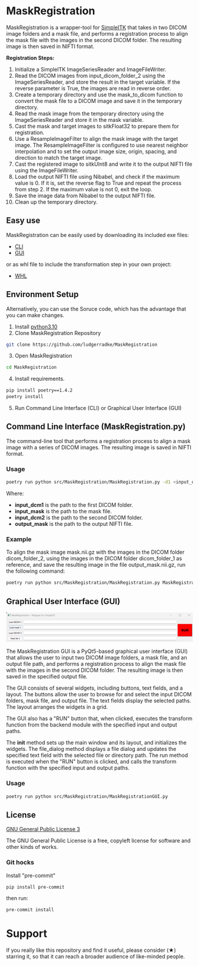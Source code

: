 # MaskRegistration
MaskRegistration is a wrapper-tool for [SimpleITK](https://github.com/SimpleITK/SimpleITK) that takes in two DICOM image folders and a mask file, and performs a registration process to align the mask file with the images in the second DICOM folder. The resulting image is then saved in NIFTI format.

**Registration Steps:**

1. Initialize a SimpleITK ImageSeriesReader and ImageFileWriter.
2. Read the DICOM images from input_dicom_folder_2 using the ImageSeriesReader, and store the result in the target variable. If the reverse parameter is True, the images are read in reverse order.
3. Create a temporary directory and use the mask_to_dicom function to convert the mask file to a DICOM image and save it in the temporary directory.
4. Read the mask image from the temporary directory using the ImageSeriesReader and store it in the mask variable.
5. Cast the mask and target images to sitkFloat32 to prepare them for registration.
6. Use a ResampleImageFilter to align the mask image with the target image. The ResampleImageFilter is configured to use nearest neighbor interpolation and to set the output image size, origin, spacing, and direction to match the target image.
7. Cast the registered image to sitkUInt8 and write it to the output NIFTI file using the ImageFileWriter.
8. Load the output NIFTI file using Nibabel, and check if the maximum value is 0. If it is, set the reverse flag to True and repeat the process from step 2. If the maximum value is not 0, exit the loop.
9. Save the image data from Nibabel to the output NIFTI file.
10. Clean up the temporary directory.

## Easy use

MaskRegistration can be easily used by downloading its included exe files:

- [CLI](/dist/MaskRegistration.exe)
- [GUI](/dist/MaskRegistrationGUI.exe)

or as whl file to include the transformation step in your own project:

- [WHL](/dist/maskregistration-0.1.0-py3-none-any.whl)

## Environment Setup

Alternatively, you can use the Soruce code, which has the advantage that you can make changes.

1. Install [python3.10](https://www.python.org/downloads/release/python-3100/)
2. Clone MaskRegistration Repository
 ```bash
git clone https://github.com/ludgerradke/MaskRegistration
 ```
3. Open MaskRegistration
 ```bash
cd MaskRegistration
 ```
4. Install requirements.
 ```bash
 pip install poetry==1.4.2
 poetry install
 ```
5. Run Command Line Interface (CLI) or Graphical User Interface (GUI)

## Command Line Interface (MaskRegistration.py)

The command-line tool that performs a registration process to align a mask image with a series of DICOM images. The resulting image is saved in NIFTI format.

### Usage
 ```bash
poetry run python src/MaskRegistration/MaskRegistration.py -d1 <input_dcm1> -m <input_mask> -d2 <input_dcm2> -o <output_mask>
 ```

Where:

- **input_dcm1** is the path to the first DICOM folder.
- **input_mask** is the path to the mask file.
- **input_dcm2** is the path to the second DICOM folder.
- **output_mask** is the path to the output NIFTI file.

### Example

To align the mask image mask.nii.gz with the images in the DICOM folder dicom_folder_2, using the images in the DICOM folder dicom_folder_1 as reference, and save the resulting image in the file output_mask.nii.gz, run the following command:

 ```bash
poetry run python src/MaskRegistration/MaskRegistration.py MaskRegistration.py -d1 dicom_folder_1 -m mask.nii.gz -d2 dicom_folder_2 -o output_mask.nii.gz
 ```

## Graphical User Interface (GUI)

![](/images/GUI.png)

The MaskRegistration GUI is a PyQt5-based graphical user interface (GUI) that allows the user to input two DICOM image folders, a mask file, and an output file path, and performs a registration process to align the mask file with the images in the second DICOM folder. The resulting image is then saved in the specified output file.

The GUI consists of several widgets, including buttons, text fields, and a layout. The buttons allow the user to browse for and select the input DICOM folders, mask file, and output file. The text fields display the selected paths. The layout arranges the widgets in a grid.

The GUI also has a "RUN" button that, when clicked, executes the transform function from the backend module with the specified input and output paths.

The __init__ method sets up the main window and its layout, and initializes the widgets. The file_dialog method displays a file dialog and updates the specified text field with the selected file or directory path. The run method is executed when the "RUN" button is clicked, and calls the transform function with the specified input and output paths.

### Usage
 ```bash
poetry run python src/MaskRegistration/MaskRegistrationGUI.py
```

## License
[GNU General Public License 3](https://www.gnu.org/licenses/gpl-3.0.html)

The GNU General Public License is a free, copyleft license for software and other kinds of works.

### Git hocks
Install "pre-commit"
```bash
pip install pre-commit
```

then run:
```bash
pre-commit install
```

# Support

If you really like this repository and find it useful, please consider (★) starring it, so that it can reach a broader audience of like-minded people.
